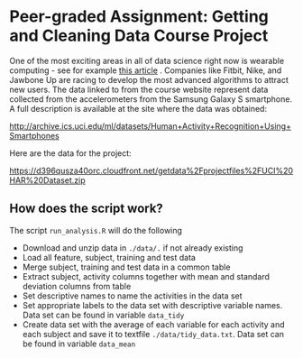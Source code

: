 Peer-graded Assignment: Getting and Cleaning Data Course Project
================

One of the most exciting areas in all of data science right now is wearable computing - see for example [this article](http://www.insideactivitytracking.com/data-science-activity-tracking-and-the-battle-for-the-worlds-top-sports-brand/) . Companies like Fitbit, Nike, and Jawbone Up are racing to develop the most advanced algorithms to attract new users. The data linked to from the course website represent data collected from the accelerometers from the Samsung Galaxy S smartphone. A full description is available at the site where the data was obtained:

http://archive.ics.uci.edu/ml/datasets/Human+Activity+Recognition+Using+Smartphones

Here are the data for the project:

https://d396qusza40orc.cloudfront.net/getdata%2Fprojectfiles%2FUCI%20HAR%20Dataset.zip

How does the script work?
------------------------

The script `run_analysis.R` will do the following

* Download and unzip data in `./data/.` if not already existing
* Load all feature, subject, training and test data
* Merge subject, training and test data in a common table
* Extract subject, activity columns together with mean and standard deviation columns from table
* Set descriptive names to name the activities in the data set
* Set appropriate labels to the data set with descriptive variable names. Data set can be found in variable `data_tidy`
* Create data set with the average of each variable for each activity and each subject and save it to textfile `./data/tidy_data.txt`. Data set can be found in variable `data_mean`